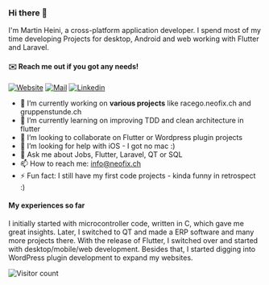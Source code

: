 ### Hi there 👋

I'm Martin Heini, a cross-platform application developer. I spend most of my time developing Projects for desktop, Android and web working with Flutter and Laravel.

#### ✉️ Reach me out if you got any needs!

[![Website](https://img.shields.io/badge/Web-neofix.ch-blue?style=for-the-badge)](https://neofix.ch/it/softwareentwicklung/)
[![Mail](https://img.shields.io/badge/Mail-info@neofix.ch-red?style=for-the-badge)](mailto:info@neofix.ch)
[![Linkedin](https://img.shields.io/badge/LinkedIn-0077B5?style=for-the-badge&logo=linkedin&logoColor=white)](https://www.linkedin.com/in/martin-heini/)

- 🔭 I’m currently working on **various projects** like racego.neofix.ch and gruppenstunde.ch
- 🌱 I’m currently learning on improving TDD and clean architecture in flutter
- 👯 I’m looking to collaborate on Flutter or Wordpress plugin projects
- 🤔 I’m looking for help with iOS - I got no mac :)
- 💬 Ask me about Jobs, Flutter, Laravel, QT or SQL
- 📫 How to reach me: info@neofix.ch
- ⚡ Fun fact: I still have my first code projects - kinda funny in retrospect :)

#### My experiences so far

I initially started with microcontroller code, written in C, which gave me great insights. Later, I switched to QT and made a ERP software and many more projects there. With the release of Flutter, I switched over and started with desktop/mobile/web development. Besides that, I started digging into WordPress plugin development to expand my websites.

![Visitor count](https://shields-io-visitor-counter.herokuapp.com/badge?page=maheini.readme&color=blue)
